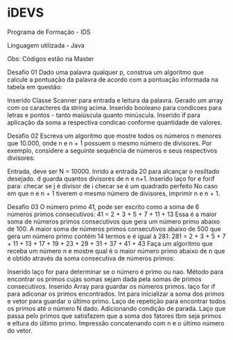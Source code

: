 # iDEVS
Programa de Formação - IDS

Linguagem utilizada - Java

Obs: Códigos estão na Master

Desafio 01
Dado uma palavra qualquer p, construa um algoritmo que calcule a pontuação da palavra de acordo com a pontuação informada na tabela em questão:

Inserido Classe Scanner para entrada e leitura da palavra.
Gerado um array com os caracteres da string acima.
Inserido booleano para condicoes para letras e pontos - tanto maiúscula quanto minúscula.
Inserido if para aplicação da soma a respectiva condicao conforme quantidade de valores.






Desafio 02
Escreva um algoritmo que mostre todos os números n menores que 10.000, onde n e n + 1 possuem o mesmo número de divisores. Por exemplo, considere a seguinte sequência de números e seus respectivos divisores:

Entrada, deve ser N = 10000.
Inrido a entrada 20 para alcançar o resiltado desejado.
d guarda quantos divisores de n e n+1.
Inserido laço for e forif para:
checar se j é divisor de i
checar se é um quadrado perfeito
No caso em que n e n + 1 tiverem o mesmo número de divisores, imprimir n e n + 1.





Desafio 03
O número primo 41, pode ser escrito como a soma de 6 números primos consecutivos:
41 = 2 + 3 + 5 + 7 + 11 + 13
Essa é a maior soma de números primos consecutivos que gera um número primo abaixo de 100.
A maior soma de números primos consecutivos abaixo de 500 que gera um número primo contém 14 termos e é igual à 281:
281 = 2 + 3 + 5 + 7 + 11 + 13 + 17 + 19 + 23 + 29 + 31 + 37 + 41 + 43
Faça um algoritmo que receba um número n e mostre qual é o maior número primo abaixo de n que é obtido através da soma consecutiva de números primos:

Inserido laço for para determinar se o número é primo ou nao.
Método para encontrar os primos cujas somas sejam dada pela somas de primos consecutivos.
Inserido Array para guardar os números primos.
laço for if para adiconar os primos encontrados.
Int para inicializar a soma dos primos e vetor para guardar o último primo.
Laço de repetição para encontrar todos os primos até o número N dado.
Adicionando condição de parada.
Laço que passa pelo primos que satisfazem que a soma dos fatores tbm seja primos e eltura do último primo.
Impressão concatenando com n e o último número do vetor. 



